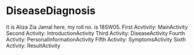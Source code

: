 # DiseaseDiagnosis
It is Aliza Zia Jamal here, my roll no. is 18SW05.
First Acvtivity: MainActivity
Second Activity: IntroductionActivity
Third Activity: DiseaseActivity
Fourth Activity: PersonalInformationActivity
Fifth Activity: SymptomsActivity
Sixth Activity: ResultActivity
